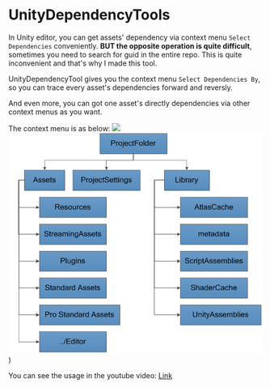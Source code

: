 # UnityDependencyTools
In Unity editor, you can get assets' dependency via context menu `Select Dependencies` conveniently. **BUT the opposite operation is quite difficult**, sometimes you need to search for guid in the entire repo. This is quite inconvenient and that's why I made this tool.

UnityDependencyTool gives you the context menu `Select Dependencies By`,  so you can trace every asset's dependencies forward and reversly.

And even more, you can got one asset's directly dependencies via other context menus as you want.

The context menu is as below:
![](
![](https://raw.githubusercontent.com/renshengqiang/renshengqiang.github.io/master/images/UnityResources/DirHirarchy.png)
)
![](https://raw.githubusercontent.com/renshengqiang/renshengqiang.github.io/master/images/UnityResources/DirHirarchy.png)
)

You can see the usage in the youtube video: [Link](https://www.youtube.com/watch?v=K83HxsnCHeI)
